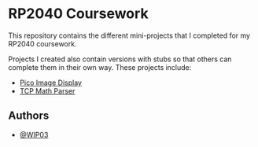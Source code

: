 
# RP2040 Coursework
This repository contains the different mini-projects that I completed for my RP2040 coursework.

Projects I created also contain versions with stubs so that others can complete them in their own way. 
These projects include:
- [Pico Image Display](https://github.com/WIP03/RP2040-Coursework/tree/master/Image-Display)
- [TCP Math Parser](https://github.com/WIP03/RP2040-Coursework/tree/master/TCP-Math-Parser)

## Authors
- [@WIP03](https://github.com/WIP03)

